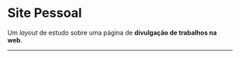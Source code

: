 # Site Pessoal

Um *layout* de estudo sobre uma página de **divulgação de trabalhos na web**.

***



